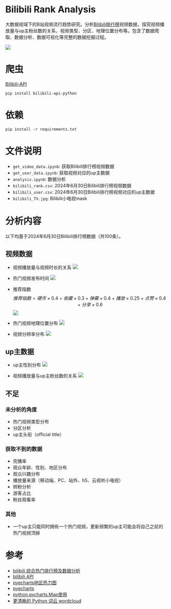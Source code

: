 # Bilibili Rank Analysis
大数据视域下的B站视频流行趋势研究。分析[Bilibili排行榜](https://www.bilibili.com/v/popular/rank/all)视频数据，探究视频播放量与up主粉丝数的关系，视频类型、分区、地理位置分布等。包含了数据爬取、数据分析、数据可视化等完整的数据挖掘过程。

![](./wordcloud/bilibili_wordcloud.png)

# 爬虫
[Bilibili-API](https://github.com/Nemo2011/bilibili-api)

```shell
pip install bilibili-api-python
```

# 依赖
```shell
pip install -r requirements.txt
```

# 文件说明
- `get_video_data.ipynb`: 获取Bilibili排行榜视频数据
- `get_user_data.ipynb`: 获取视频对应的up主数据
- `analysis.ipynb`: 数据分析
- `bilibili_rank.csv`: 2024年6月30日Bilibili排行榜视频数据
- `bilibili_user.csv`: 2024年6月30日Bilibili排行榜视频对应的up主数据
- `bilibili_TV.jpg`: Bilibili小电视mask

# 分析内容
以下均基于2024年6月30日Bilibili排行榜数据（共100条）。

## 视频数据
- 视频播放量与视频时长的关系
  ![](./imgs/duration.png)

- 热门视频发布时间
  ![](./imgs/pubdate.png)

- 推荐指数
  $$推荐指数=硬币×0.4+收藏×0.3+弹幕×0.4+播放×0.25+点赞×0.4+分享×0.6$$
  ![](./imgs/recommendation_index.png)

- 热门视频地理位置分布
  ![](./geo_heatmap/bilibili_map.png)

- 视频分辨率分布
  ![](./imgs/resolution.png)

## up主数据
- up主性别分布
  ![](./imgs/sex_ratio.png)

- 视频播放量与up主粉丝数的关系
  ![](./imgs/follower.png)

## 不足
### 未分析的角度
- 热门视频类型分布
- 分区分析
- up主头衔（official title）

### 获取不到的数据
- 完播率
- 观众年龄、性别、地区分布
- 观众兴趣分布
- 播放量来源（移动端、PC、站外、h5、云视听小电视）
- 转粉分析
- 游客占比
- 粉丝观看率

### 其他
- 一个up主只能同时拥有一个热门视频，更新频繁的up主可能会将自己之前的热门视频顶掉

# 参考
- [bilibili 综合热门排行榜及数据分析](https://www.cnblogs.com/echo-1/p/15737172.html)
- [bilibili API](https://github.com/Nemo2011/bilibili-api)
- [pyecharts地区热力图](https://blog.csdn.net/qq_39451578/article/details/104372597)
- [pyecharts](https://pyecharts.org/#/zh-cn/intro)
- [python.pycharts.Map使用](https://blog.csdn.net/laoluobo76/article/details/108024560)
- [更清晰的 Python 词云 wordcloud](https://blog.csdn.net/qq_40442753/article/details/109717664.)
